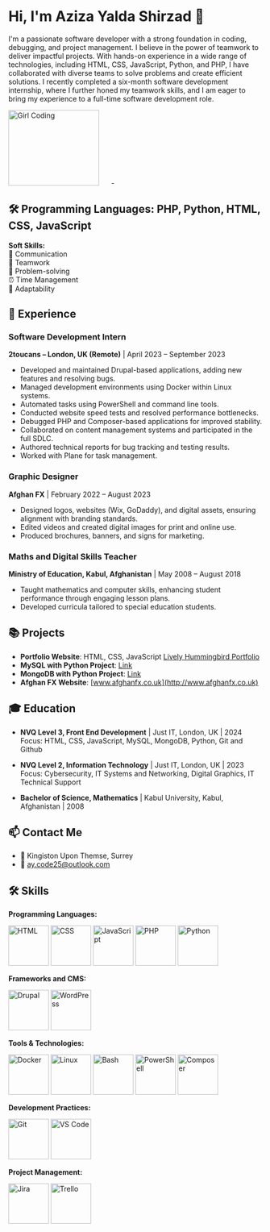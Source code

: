 # Hi, I'm Aziza Yalda Shirzad 👋
<div style="dispay: inlin-block;">
  <p>I'm a passionate software developer with a strong foundation in coding, debugging, and project management. I believe in the power of teamwork to deliver impactful projects. With hands-on experience in a wide range of technologies, including HTML, CSS, JavaScript, Python, and PHP, I have collaborated with diverse teams to solve problems and create efficient solutions. I recently completed a six-month software development internship, where I further honed my teamwork skills, and I am eager to bring my experience to a full-time software development role.</p>



  <img src="https://media.giphy.com/media/LMcB8XospGZO8UQq87/giphy.gif" alt="Girl Coding" width="180" height="150" style="margin-right: 20px;"/>
-


## 🛠  **Programming Languages:** PHP, Python, HTML, CSS, JavaScript
<p><strong>Soft Skills:</strong>  <br>💬 Communication <br>🤝 Teamwork <br>🧠 Problem-solving <br>⏰ Time Management <br>🌱 Adaptability</p>


## 💼 Experience

### Software Development Intern  
**2toucans – London, UK (Remote)** | April 2023 – September 2023  
- Developed and maintained Drupal-based applications, adding new features and resolving bugs.
- Managed development environments using Docker within Linux systems.
- Automated tasks using PowerShell and command line tools.
- Conducted website speed tests and resolved performance bottlenecks.
- Debugged PHP and Composer-based applications for improved stability.
- Collaborated on content management systems and participated in the full SDLC.
- Authored technical reports for bug tracking and testing results.
- Worked with Plane for task management.

### Graphic Designer  
**Afghan FX** | February 2022 – August 2023  
- Designed logos, websites (Wix, GoDaddy), and digital assets, ensuring alignment with branding standards.
- Edited videos and created digital images for print and online use.
- Produced brochures, banners, and signs for marketing.

### Maths and Digital Skills Teacher  
**Ministry of Education, Kabul, Afghanistan** | May 2008 – August 2018  
- Taught mathematics and computer skills, enhancing student performance through engaging lesson plans.
- Developed curricula tailored to special education students.

## 📚 Projects

- **Portfolio Website**: HTML, CSS, JavaScript [Lively Hummingbird Portfolio](#)
- **MySQL with Python Project**: [Link](#)
- **MongoDB with Python Project**: [Link](#)
- **Afghan FX Website**: [www.afghanfx.co.uk](http://www.afghanfx.co.uk)

## 🎓 Education

- **NVQ Level 3, Front End Development** | Just IT, London, UK | 2024  
  Focus: HTML, CSS, JavaScript, MySQL, MongoDB, Python, Git and Github

- **NVQ Level 2, Information Technology** | Just IT, London, UK | 2023  
  Focus: Cybersecurity, IT Systems and Networking, Digital Graphics, IT Technical Support

- **Bachelor of Science, Mathematics** | Kabul University, Kabul, Afghanistan | 2008

## 📫 Contact Me

- 📍 Kingiston Upon Themse, Surrey 
- 📧 [ay.code25@outlook.com](mailto:ay.code25@outlook.com)

## 🛠 Skills

**Programming Languages:**

 <img src="https://cdn.jsdelivr.net/npm/devicon/icons/html5/html5-original.svg" alt="HTML" width="80" height="80"/> <img src="https://cdn.jsdelivr.net/npm/devicon/icons/css3/css3-original.svg" alt="CSS" width="80" height="80"/> <img src="https://cdn.jsdelivr.net/npm/devicon/icons/javascript/javascript-original.svg" alt="JavaScript" width="80" height="80"/> <img src="https://cdn.jsdelivr.net/npm/devicon/icons/php/php-original.svg" alt="PHP" width="80" height="80"/> <img src="https://cdn.jsdelivr.net/npm/devicon/icons/python/python-original.svg" alt="Python" width="80" height="80"/>

**Frameworks and CMS:**

<img src="https://cdn.jsdelivr.net/npm/devicon/icons/drupal/drupal-original.svg" alt="Drupal" width="80" height="80"/> <img src="https://cdn.jsdelivr.net/npm/devicon/icons/wordpress/wordpress-original.svg" alt="WordPress" width="80" height="80"/>

**Tools & Technologies:**

<img src="https://cdn.jsdelivr.net/npm/devicon/icons/docker/docker-original.svg" alt="Docker" width="80" height="80"/> <img src="https://cdn.jsdelivr.net/npm/devicon/icons/linux/linux-original.svg" alt="Linux" width="80" height="80"/> <img src="https://cdn.jsdelivr.net/npm/devicon/icons/bash/bash-original.svg" alt="Bash" width="80" height="80"/> <img src="https://cdn.jsdelivr.net/npm/devicon/icons/powershell/powershell-original.svg" alt="PowerShell" width="80" height="80"/> <img src="https://cdn.jsdelivr.net/npm/devicon/icons/composer/composer-original.svg" alt="Composer" width="80" height="80"/>

**Development Practices:**

<img src="https://cdn.jsdelivr.net/npm/devicon/icons/git/git-original.svg" alt="Git" width="80" height="80"/> 
<img src="https://cdn.jsdelivr.net/npm/devicon/icons/vscode/vscode-original.svg" alt="VS Code" width="80" height="80"/>

**Project Management:**

<img src="https://cdn.jsdelivr.net/npm/devicon/icons/jira/jira-original.svg" alt="Jira" width="80" height="80"/> <img src="https://cdn.jsdelivr.net/npm/devicon/icons/trello/trello-original.svg" alt="Trello" width="80" height="80"/>
